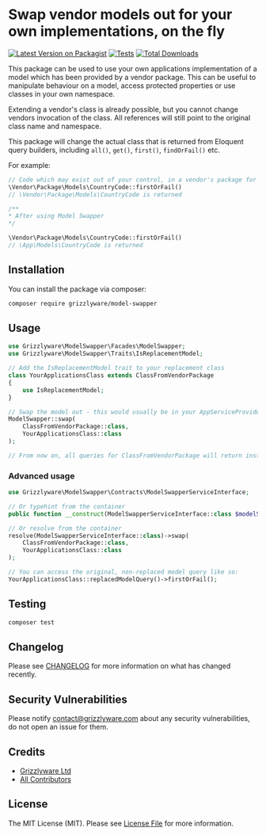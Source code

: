 # Swap vendor models out for your own implementations, on the fly

[![Latest Version on Packagist](https://img.shields.io/packagist/v/grizzlyware/model-swapper.svg?style=flat-square)](https://packagist.org/packages/grizzlyware/model-swapper)
[![Tests](https://github.com/grizzlyware/model-swapper/actions/workflows/run-tests.yml/badge.svg?branch=main)](https://github.com/grizzlyware/model-swapper/actions/workflows/run-tests.yml)
[![Total Downloads](https://img.shields.io/packagist/dt/grizzlyware/model-swapper.svg?style=flat-square)](https://packagist.org/packages/grizzlyware/model-swapper)

This package can be used to use your own applications implementation of a model which has been provided by a vendor package. This can be useful to manipulate behaviour on a model, access protected properties or use classes in your own namespace.

Extending a vendor's class is already possible, but you cannot change vendors invocation of the class. All references will still point to the original class name and namespace.

This package will change the actual class that is returned from Eloquent query builders, including `all()`, `get()`,  `first()`, `findOrFail()` etc.

For example:

```php
// Code which may exist out of your control, in a vendor's package for example
\Vendor\Package\Models\CountryCode::firstOrFail()
// \Vendor\Package\Models\CountryCode is returned

/**
* After using Model Swapper
*/

\Vendor\Package\Models\CountryCode::firstOrFail()
// \App\Models\CountryCode is returned
```

## Installation

You can install the package via composer:

```bash
composer require grizzlyware/model-swapper
```

## Usage

```php
use Grizzlyware\ModelSwapper\Facades\ModelSwapper;
use Grizzlyware\ModelSwapper\Traits\IsReplacementModel;

// Add the IsReplacementModel trait to your replacement class
class YourApplicationsClass extends ClassFromVendorPackage
{
    use IsReplacementModel;
}

// Swap the model out - this would usually be in your AppServiceProvider, in the boot method.
ModelSwapper::swap(
    ClassFromVendorPackage::class,
    YourApplicationsClass::class
);

// From now on, all queries for ClassFromVendorPackage will return instances of YourApplicationsClass
```

### Advanced usage

```php
use Grizzlyware\ModelSwapper\Contracts\ModelSwapperServiceInterface;

// Or typehint from the container
public function __construct(ModelSwapperServiceInterface::class $modelSwapper)

// Or resolve from the container
resolve(ModelSwapperServiceInterface::class)->swap(
    ClassFromVendorPackage::class,
    YourApplicationsClass::class
);

// You can access the original, non-replaced model query like so:
YourApplicationsClass::replacedModelQuery()->firstOrFail();
```

## Testing

```bash
composer test
```

## Changelog

Please see [CHANGELOG](CHANGELOG.md) for more information on what has changed recently.

## Security Vulnerabilities

Please notify contact@grizzlyware.com about any security vulnerabilities, do not open an issue for them.

## Credits

- [Grizzlyware Ltd](https://github.com/grizzlyware)
- [All Contributors](../../contributors)

## License

The MIT License (MIT). Please see [License File](LICENSE.md) for more information.
